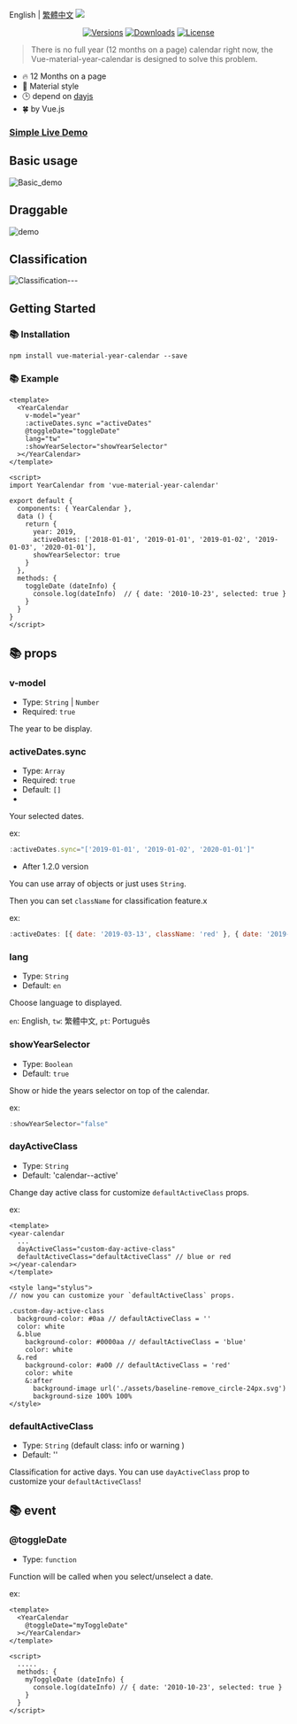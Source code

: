 English | [繁體中文](./doc/tw.md)
![](https://i.imgur.com/7rinsub.png)
<!-- ![](https://i.imgur.com/0JRDuTV.png) -->
<p align="center">
<a href="https://www.npmjs.com/package/vue-material-year-calendar"><img src="https://img.shields.io/npm/v/vue-material-year-calendar.svg"  alt="Versions"></a> <a  href="https://www.npmjs.com/package/vue-material-year-calendar"><img  src="https://img.shields.io/npm/dm/vue-material-year-calendar.svg"  alt="Downloads"></a> <a  href="https://www.npmjs.com/package/vue-material-year-calendar"><img src="https://img.shields.io/npm/l/vue-material-year-calendar.svg"  alt="License"></a>
</p>  

> There is no full year (12 months on a page) calendar right now, the Vue-material-year-calendar is designed to solve this problem.  

* 🔥 12 Months on a page
* 🌈 Material style
* 🕒 depend on [dayjs](https://github.com/iamkun/dayjs)
* 🍀 by Vue.js  


### [Simple Live Demo](https://nono1526.github.io/vue-material-year-calendar)

## Basic usage  

![Basic_demo](https://media.giphy.com/media/LXQxkdBrhmVzOEMbQf/giphy.gif)  
## Draggable
![demo](https://media.giphy.com/media/BZkjvL89E4dDvUikAl/giphy.gif)  
## Classification
![Classification](https://i.imgur.com/3KB3RK7.png)---
## Getting Started

### 📚 Installation

```console
npm install vue-material-year-calendar --save
```

### 📚 Example
```vue
<template>
  <YearCalendar
    v-model="year"
    :activeDates.sync ="activeDates"
    @toggleDate="toggleDate"
    lang="tw"
    :showYearSelector="showYearSelector"
  ></YearCalendar>
</template>

<script>
import YearCalendar from 'vue-material-year-calendar'

export default {
  components: { YearCalendar },
  data () {
    return {
      year: 2019,
      activeDates: ['2018-01-01', '2019-01-01', '2019-01-02', '2019-01-03', '2020-01-01'],
      showYearSelector: true
    }
  },
  methods: {
    toggleDate (dateInfo) {
      console.log(dateInfo)  // { date: '2010-10-23', selected: true }
    }
  }
}
</script>

```


## 📚 props
### v-model
   * Type: `String` | `Number`
   * Required: `true`

The year to be display.

### activeDates.sync
   * Type: `Array`  
   * Required: `true`  
   * Default: `[]`  
   * 
Your selected dates. 

ex:  
```javascript
:activeDates.sync="['2019-01-01', '2019-01-02', '2020-01-01']"
```

  * After 1.2.0 version
  
You can use array of objects or just uses `String`.

Then you can set `className` for classification feature.x

ex:
```javascript
:activeDates: [{ date: '2019-03-13', className: 'red' }, { date: '2019-03-14', className: 'blue' }],
```




### lang
   * Type: `String`
   * Default: `en`

Choose language to displayed.

`en`: English, `tw`: 繁體中文, `pt`: Português

### showYearSelector 
   * Type: `Boolean`
   * Default: `true`

Show or hide the years selector on top of the calendar.

ex: 
```javascript
:showYearSelector="false"
```

### dayActiveClass
  * Type: `String`  
  * Default: 'calendar--active'  

Change day active class for customize `defaultActiveClass` props.  

ex:  

```vue
<template>
<year-calendar
  ...
  dayActiveClass="custom-day-active-class"
  defaultActiveClass="defaultActiveClass" // blue or red
></year-calendar>
</template>

<style lang="stylus">
// now you can customize your `defaultActiveClass` props.

.custom-day-active-class
  background-color: #0aa // defaultActiveClass = ''
  color: white
  &.blue
    background-color: #0000aa // defaultActiveClass = 'blue'
    color: white
  &.red
    background-color: #a00 // defaultActiveClass = 'red'
    color: white
    &:after
      background-image url('./assets/baseline-remove_circle-24px.svg')
      background-size 100% 100%
</style>
```

### defaultActiveClass

  * Type: `String` (default class: info or warning )
  * Default: ''

Classification for active days. You can use `dayActiveClass` prop to customize your `defaultActiveClass`!

## 📚 event
### @toggleDate
   * Type: `function`

Function will be called when you select/unselect a date.  

ex:  

```vue
<template>
  <YearCalendar
    @toggleDate="myToggleDate"
  ></YearCalendar>
</template>

<script>
  .....
  methods: {
    myToggleDate (dateInfo) {
      console.log(dateInfo) // { date: '2010-10-23', selected: true }
    }
  }
</script>
```

